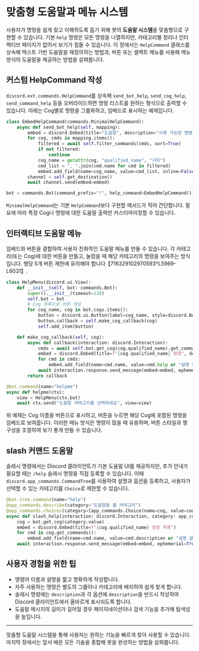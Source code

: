 # 맞춤형 도움말과 메뉴 시스템

사용자가 명령을 쉽게 찾고 이해하도록 돕기 위해 봇의 **도움말 시스템**을
맞춤형으로 구현할 수 있습니다. 기본 `help` 명령은 모든 명령을 나열하지만,
카테고리별 정리나 인터랙티브 페이지가 없어서 보기가 힘들 수 있습니다.
이 장에서는 `HelpCommand` 클래스를 상속해 텍스트 기반 도움말을 재정의하는
방법과, 버튼 또는 셀렉트 메뉴를 사용해 메뉴 방식의 도움말을 제공하는
방법을 살펴봅니다.

## 커스텀 HelpCommand 작성

`discord.ext.commands.HelpCommand`를 상속해 `send_bot_help`, `send_cog_help`,
`send_command_help` 등을 오버라이드하면 명령 리스트를 원하는 형식으로 출력할
수 있습니다. 아래는 Cog별로 명령을 그룹화하고, 임베드로 표시하는 예제입니다.

```python
class EmbedHelpCommand(commands.MinimalHelpCommand):
    async def send_bot_help(self, mapping):
        embed = discord.Embed(title="도움말", description="사용 가능한 명령 목록")
        for cog, cmds in mapping.items():
            filtered = await self.filter_commands(cmds, sort=True)
            if not filtered:
                continue
            cog_name = getattr(cog, "qualified_name", "기타")
            cmd_list = ", ".join(cmd.name for cmd in filtered)
            embed.add_field(name=cog_name, value=cmd_list, inline=False)
        channel = self.get_destination()
        await channel.send(embed=embed)

bot = commands.Bot(command_prefix="!", help_command=EmbedHelpCommand())
```

`MinimalHelpCommand`는 기본 `HelpCommand`보다 구현할 메서드가 적어 간단합니다. 필요에 따라 특정 Cog나 명령에 대한 도움말 출력만 커스터마이징할 수 있습니다.

## 인터랙티브 도움말 메뉴

임베드와 버튼을 결합하여 사용자 친화적인 도움말 메뉴를 만들 수 있습니다. 각
카테고리(또는 Cog)에 대한 버튼을 만들고, 눌렀을 때 해당 카테고리의 명령을
보여주는 방식입니다. 행당 5개 버튼 제한에 유의해야 합니다【716329102970593†L5969-L6031】.

```python
class HelpMenu(discord.ui.View):
    def __init__(self, bot: commands.Bot):
        super().__init__(timeout=120)
        self.bot = bot
        # Cog 목록으로 버튼 생성
        for cog_name, cog in bot.cogs.items():
            button = discord.ui.Button(label=cog_name, style=discord.ButtonStyle.primary)
            button.callback = self.make_cog_callback(cog)
            self.add_item(button)

    def make_cog_callback(self, cog):
        async def callback(interaction: discord.Interaction):
            cmds = await self.bot.get_cog(cog.qualified_name).get_commands()
            embed = discord.Embed(title=f"{cog.qualified_name} 명령", description="")
            for cmd in cmds:
                embed.add_field(name=cmd.name, value=cmd.help or "설명 없음", inline=False)
            await interaction.response.send_message(embed=embed, ephemerial=True)
        return callback

@bot.command(name="helpme")
async def helpme(ctx):
    view = HelpMenu(ctx.bot)
    await ctx.send("도움말 카테고리를 선택하세요", view=view)
```

위 예제는 Cog 이름을 버튼으로 표시하고, 버튼을 누르면 해당 Cog에 포함된 명령을
임베드로 보여줍니다. 이러한 메뉴 방식은 명령이 많을 때 유용하며, 버튼
스타일과 행 구성을 조절하여 보기 좋게 만들 수 있습니다.

## slash 커맨드 도움말

슬래시 명령에서는 Discord 클라이언트가 기본 도움말 UI를 제공하지만, 추가
안내가 필요할 때는 `/help` 슬래시 명령을 직접 등록할 수 있습니다. 이때
`discord.app_commands.CommandTree`를 사용하여 설명과 옵션을 등록하고,
사용자가 선택할 수 있는 카테고리를 `Choice`로 제한할 수 있습니다.

```python
@bot.tree.command(name="help")
@app_commands.describe(category="도움말을 볼 카테고리")
@app_commands.choices(category=[app_commands.Choice(name=cog, value=cog) for cog in bot.cogs.keys()])
async def slash_help(interaction: discord.Interaction, category: app_commands.Choice[str]):
    cog = bot.get_cog(category.value)
    embed = discord.Embed(title=f"{cog.qualified_name} 명령 목록")
    for cmd in cog.get_commands():
        embed.add_field(name=cmd.name, value=cmd.description or "설명 없음", inline=False)
    await interaction.response.send_message(embed=embed, ephemerial=True)
```

## 사용자 경험을 위한 팁

- 명령어 이름과 설명을 짧고 명확하게 작성합니다.
- 자주 사용하는 명령은 별도의 그룹이나 카테고리에 배치하여 쉽게 찾게 합니다.
- 슬래시 명령에는 `description`과 각 옵션에 `description`을 반드시 작성하여
  Discord 클라이언트에서 올바르게 표시되도록 합니다.
- 도움말 메시지의 길이가 길어질 경우 페이지네이션이나 검색 기능을 추가해
  탐색성을 높입니다.

---

맞춤형 도움말 시스템을 통해 사용자는 원하는 기능을 빠르게 찾아 사용할 수
있습니다. 마지막 장에서는 앞서 배운 모든 기술을 종합해 봇을 완성하는 방법을
살펴봅니다.